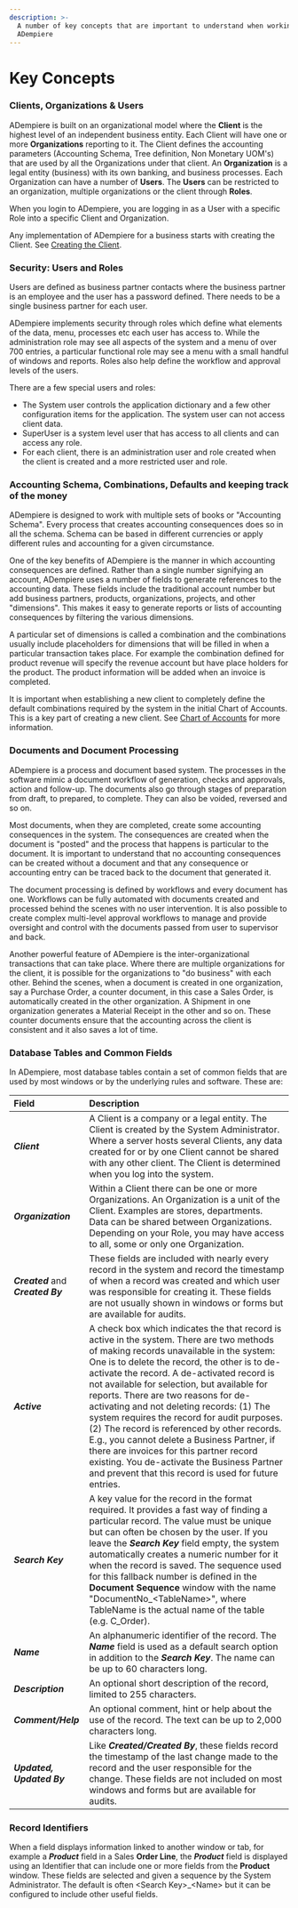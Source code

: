 ```yaml
---
description: >-
  A number of key concepts that are important to understand when working with
  ADempiere
---
```


# Key Concepts

### Clients, Organizations & Users

ADempiere is built on an organizational model where the **Client** is the highest level of an independent business entity. Each Client will have one or more **Organizations** reporting to it. The Client defines the accounting parameters \(Accounting Schema, Tree definition, Non Monetary UOM's\) that are used by all the Organizations under that client. An **Organization** is a legal entity \(business\) with its own banking, and business processes. Each Organization can have a number of **Users**. The **Users** can be restricted to an organization, multiple organizations or the client through **Roles**.

When you login to ADempiere, you are logging in as a User with a specific Role into a specific Client and Organization.

Any implementation of ADempiere for a business starts with creating the Client. See [Creating the Client](http://wiki.adempiere.net/index.php?title=Creating_the_Client&action=edit&redlink=1).

### Security: Users and Roles

Users are defined as business partner contacts where the business partner is an employee and the user has a password defined. There needs to be a single business partner for each user.

ADempiere implements security through roles which define what elements of the data, menu, processes etc each user has access to. While the administration role may see all aspects of the system and a menu of over 700 entries, a particular functional role may see a menu with a small handful of windows and reports. Roles also help define the workflow and approval levels of the users.

There are a few special users and roles:

* The System user controls the application dictionary and a few other configuration items for the application. The system user can not access client data.
* SuperUser is a system level user that has access to all clients and can access any role.
* For each client, there is an administration user and role created when the client is created and a more restricted user and role.

### Accounting Schema, Combinations, Defaults and keeping track of the money

ADempiere is designed to work with multiple sets of books or "Accounting Schema". Every process that creates accounting consequences does so in all the schema. Schema can be based in different currencies or apply different rules and accounting for a given circumstance.

One of the key benefits of ADempiere is the manner in which accounting consequences are defined. Rather than a single number signifying an account, ADempiere uses a number of fields to generate references to the accounting data. These fields include the traditional account number but add business partners, products, organizations, projects, and other "dimensions". This makes it easy to generate reports or lists of accounting consequences by filtering the various dimensions.

A particular set of dimensions is called a combination and the combinations usually include placeholders for dimensions that will be filled in when a particular transaction takes place. For example the combination defined for product revenue will specify the revenue account but have place holders for the product. The product information will be added when an invoice is completed.

It is important when establishing a new client to completely define the default combinations required by the system in the initial Chart of Accounts. This is a key part of creating a new client. See [Chart of Accounts](http://wiki.adempiere.net/Chart_of_Accounts) for more information.

### Documents and Document Processing

ADempiere is a process and document based system. The processes in the software mimic a document workflow of generation, checks and approvals, action and follow-up. The documents also go through stages of preparation from draft, to prepared, to complete. They can also be voided, reversed and so on.

Most documents, when they are completed, create some accounting consequences in the system. The consequences are created when the document is "posted" and the process that happens is particular to the document. It is important to understand that no accounting consequences can be created without a document and that any consequence or accounting entry can be traced back to the document that generated it.

The document processing is defined by workflows and every document has one. Workflows can be fully automated with documents created and processed behind the scenes with no user intervention. It is also possible to create complex multi-level approval workflows to manage and provide oversight and control with the documents passed from user to supervisor and back.

Another powerful feature of ADempiere is the inter-organizational transactions that can take place.  Where there are multiple organizations for the client, it is possible for the organizations to "do business" with each other. Behind the scenes, when a document is created in one organization, say a Purchase Order, a counter document, in this case a Sales Order, is automatically created in the other organization. A Shipment in one organization generates a Material Receipt in the other and so on. These counter documents ensure that the accounting across the client is consistent and it also saves a lot of time.

### Database Tables and Common Fields

In ADempiere, most database tables contain a set of common fields that are used by most windows or by the underlying rules and software. These are:

| Field | Description |
| :--- | :--- |
| _**Client**_ | A Client is a company or a legal entity.  The Client is created by the System Administrator. Where a server hosts several Clients, any data created for or by one Client cannot be shared with any other client.  The Client is determined when you log into the system. |
| _**Organization**_ | Within a Client there can be one or more Organizations.  An Organization is a unit of the Client.  Examples are stores, departments.  Data can be shared between Organizations.  Depending on your Role, you may have access to all, some or only one Organization. |
| _**Created**_ and _**Created By**_ | These fields are included with nearly every record in the system and record the timestamp of when a record was created and which user was responsible for creating it.  These fields are not usually shown in windows or forms but are available for audits. |
| _**Active**_ | A check box which indicates the that record is active in the system.  There are two methods of making records unavailable in the system: One is to delete the record, the other is to de-activate the record. A de-activated record is not available for selection, but available for reports. There are two reasons for de-activating and not deleting records: \(1\) The system requires the record for audit purposes. \(2\) The record is referenced by other records. E.g., you cannot delete a Business Partner, if there are invoices for this partner record existing. You de-activate the Business Partner and prevent that this record is used for future entries. |
| _**Search Key**_ | A key value for the record in the format required. It provides a fast way of finding a particular record.  The value must be unique but can often be chosen by the user.  If you leave the _**Search Key**_ field empty, the system automatically creates a numeric number for it when the record is saved. The sequence used for this fallback number is defined in the **Document Sequence** window with the name "DocumentNo\_&lt;TableName&gt;", where TableName is the actual name of the table \(e.g. C\_Order\). |
| _**Name**_ |  An alphanumeric identifier of the record.  The _**Name**_ field is used as a default search option in addition to the _**Search Key**_. The name can be up to 60 characters long. |
| _**Description**_ | An optional short description of the record, limited to 255 characters. |
| _**Comment/Help**_ | An optional comment, hint or help about the use of the record.  The text can be up to 2,000 characters long. |
| _**Updated, Updated By**_ | Like _**Created/Created By**_, these fields record the timestamp of the last change made to the record and the user responsible for the change.  These fields are not included on most windows and forms but are available for audits. |

### Record Identifiers

When a field displays information linked to another window or tab, for example a _**Product**_ field in a Sales **Order Line**, the _**Product**_ field is displayed using an Identifier that can include one or more fields from the **Product** window.  These fields are selected and given a sequence by the System Administrator.  The default is often &lt;Search Key&gt;\_&lt;Name&gt; but it can be configured to include other useful fields.


